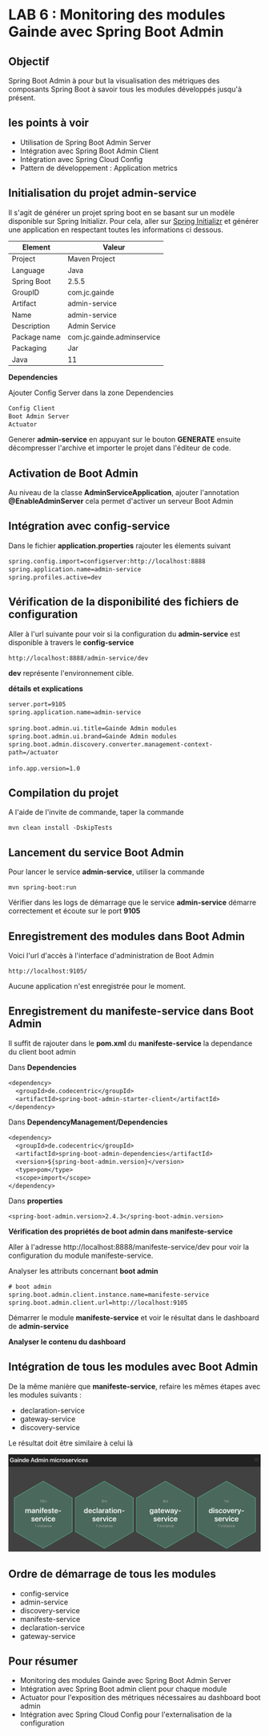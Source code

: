 # LAB 6 : Monitoring des modules Gainde avec Spring Boot Admin

## Objectif

Spring Boot Admin à pour but la visualisation des métriques des composants Spring Boot à savoir tous les modules développés jusqu'à présent.

## les points à voir

+ Utilisation de Spring Boot Admin Server
+ Intégration avec Spring Boot Admin Client
+ Intégration avec Spring Cloud Config
+ Pattern de développement : Application metrics

## Initialisation du projet admin-service

Il s'agit de générer un projet spring boot en se basant sur un modèle disponible sur Spring Initializr. Pour cela, aller sur [Spring Initializr](https://start.spring.io/) et générer une application en respectant toutes les informations ci dessous.

| Element | Valeur |
|--------|---------------|
| Project|  Maven Project |
| Language | Java |
|Spring Boot| 2.5.5|
|GroupID| com.jc.gainde|
|Artifact|admin-service|
|Name|admin-service|
|Description|Admin Service|
|Package name|com.jc.gainde.adminservice|
|Packaging|Jar|
|Java|11|

**Dependencies**

Ajouter Config Server dans la zone Dependencies
```
Config Client
Boot Admin Server
Actuator
```

Generer **admin-service** en appuyant sur le bouton **GENERATE** ensuite décompresser l'archive et importer le projet dans l'éditeur de code.

## Activation de Boot Admin

Au niveau de la classe **AdminServiceApplication**, ajouter l'annotation **@EnableAdminServer** cela permet d'activer un serveur Boot Admin

## Intégration avec config-service

Dans le fichier **application.properties** rajouter les élements suivant
```
spring.config.import=configserver:http://localhost:8888
spring.application.name=admin-service
spring.profiles.active=dev
```
## Vérification de la disponibilité des fichiers de configuration

Aller à l'url suivante pour voir si la configuration du **admin-service** est disponible à travers le **config-service**

```
http://localhost:8888/admin-service/dev
```
**dev** représente l'environnement cible.

**détails et explications**

```
server.port=9105
spring.application.name=admin-service

spring.boot.admin.ui.title=Gainde Admin modules
spring.boot.admin.ui.brand=Gainde Admin modules
spring.boot.admin.discovery.converter.management-context-path=/actuator

info.app.version=1.0
```

## Compilation du projet

A l'aide de l'invite de commande, taper la commande
```
mvn clean install -DskipTests
```

## Lancement du service Boot Admin

Pour lancer le service **admin-service**, utiliser la commande
```
mvn spring-boot:run
```

Vérifier dans les logs de démarrage que le service **admin-service** démarre correctement et écoute sur le port **9105**


## Enregistrement des modules dans Boot Admin

Voici l'url d'accès à l'interface d'administration de Boot Admin
```
http://localhost:9105/
```

Aucune application n'est enregistrée pour le moment.

## Enregistrement du manifeste-service dans Boot Admin

Il suffit de rajouter dans le **pom.xml** du **manifeste-service** la dependance du client boot admin

Dans **Dependencies**
```
<dependency>
  <groupId>de.codecentric</groupId>
  <artifactId>spring-boot-admin-starter-client</artifactId>
</dependency>
```

Dans **DependencyManagement/Dependencies**
```
<dependency>
  <groupId>de.codecentric</groupId>
  <artifactId>spring-boot-admin-dependencies</artifactId>
  <version>${spring-boot-admin.version}</version>
  <type>pom</type>
  <scope>import</scope>
</dependency>
```

Dans **properties**
```
<spring-boot-admin.version>2.4.3</spring-boot-admin.version>
```

**Vérification des propriétés de boot admin dans manifeste-service**

Aller à l'adresse http://localhost:8888/manifeste-service/dev pour voir la configuration du module manifeste-service.

Analyser les attributs concernant **boot admin**

```
# boot admin
spring.boot.admin.client.instance.name=manifeste-service
spring.boot.admin.client.url=http://localhost:9105
```

Démarrer le module **manifeste-service** et voir le résultat dans le dashboard de **admin-service**

**Analyser le contenu du dashboard**

## Intégration de tous les modules avec Boot Admin

De la même manière que **manifeste-service**, refaire les mêmes étapes avec les modules suivants :
+ declaration-service
+ gateway-service
+ discovery-service

Le résultat doit être similaire à celui là

![](images/bootadmin.png)

## Ordre de démarrage de tous les modules

+ config-service
+ admin-service
+ discovery-service
+ manifeste-service
+ declaration-service
+ gateway-service

## Pour résumer

+ Monitoring des modules Gainde avec Spring Boot Admin Server
+ Intégration avec Spring Boot admin client pour chaque module
+ Actuator pour l'exposition des métriques nécessaires au dashboard boot admin
+ Intégration avec Spring Cloud Config pour l'externalisation de la configuration
